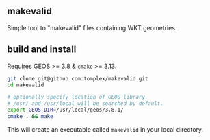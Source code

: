 ## makevalid

Simple tool to "makevalid" files containing WKT geometries.

## build and install

Requires GEOS >= 3.8 & `cmake` >= 3.13.

```bash
git clone git@github.com:tomplex/makevalid.git
cd makevalid

# optionally specify location of GEOS library.
# /usr/ and /usr/local will be searched by default.
export GEOS_DIR=/usr/local/geos/3.8.1/
cmake . && make
```

This will create an executable called `makevalid` in your local directory. 